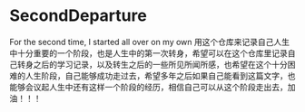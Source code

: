 # SecondDeparture
For the second time, I started all over on my own
用这个仓库来记录自己人生中十分重要的一个阶段，也是人生中的第一次转身，希望可以在这个仓库里记录自己转身之后的学习记录，以及转生之后的一些所见所闻所感，也希望在这个十分困难的人生阶段，自己能够成功走过去，希望多年之后如果自己能看到这篇文字，也能够会议起人生中还有这样一个阶段的经历，相信自己可以从这个阶段走出去，加油！！！
